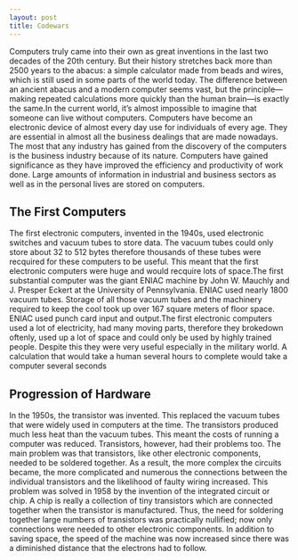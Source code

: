 ```yaml
---
layout: post
title: Codewars
---
```


Computers truly came into their own as great inventions in the last two decades of the 20th century. But their history stretches back more than 2500 years to the abacus: a simple calculator made from beads and wires, which is still used in some parts of the world today.
The difference between an ancient abacus and a modern computer seems vast, but the principle—making repeated calculations more quickly than the human brain—is exactly the same.In the current world, it’s almost impossible to imagine that someone can live without computers. Computers have become an electronic device of almost every day use for individuals of every age. They are essential in almost all the business dealings that are made nowadays. The most that any industry has gained from the discovery of the computers is the business industry because of its nature. Computers have gained significance as they have improved the efficiency and productivity of work done.
Large amounts of information in industrial and business sectors as well as in the personal lives are stored on computers.

## The First Computers

The first electronic computers, invented in the 1940s, used electronic switches and vacuum tubes to store data. The vacuum tubes could only store about 32 to 512 bytes therefore thousands of these tubes were recquired for these computers to be useful. This meant that the first electronic computers were huge and would recquire lots of space.The first substantial computer was the giant ENIAC machine by John W. Mauchly and J. Presper Eckert at the University of Pennsylvania. ENIAC used nearly 1800 vacuum tubes. Storage of all those vacuum tubes and the machinery required to keep the cool took up over 167 square meters of floor space. ENIAC used punch card input and output.The first electronic computers used a lot of electricity, had many moving parts, therefore they brokedown oftenly, used up a lot of space and could only be used by highly trained people. Despite this they were very useful especially in the military world. A calculation that would take a human several hours to complete would take a computer several seconds

## Progression of Hardware

In the 1950s, the transistor was invented. This replaced the vacuum tubes that were widely used in computers at the time. The transistors produced much less heat than the vacuum tubes. This meant the costs of running a computer was reduced. Transistors, however, had their problems too. The main problem was that transistors, like other electronic components, needed to be soldered together. As a result, the more complex the circuits became, the more complicated and numerous the connections between the individual transistors and the likelihood of faulty wiring increased. This problem was solved in 1958 by the invention of the integrated circuit or chip. A chip is really a collection of tiny transistors which are connected together when the transistor is manufactured. Thus, the need for soldering together large numbers of transistors was practically nullified; now only connections were needed to other electronic components. In addition to saving space, the speed of the machine was now increased since there was a diminished distance that the electrons had to follow.
